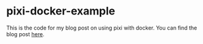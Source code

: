 # pixi-docker-example

This is the code for my blog post on using pixi with docker. You can find the blog post [here](TODO).
